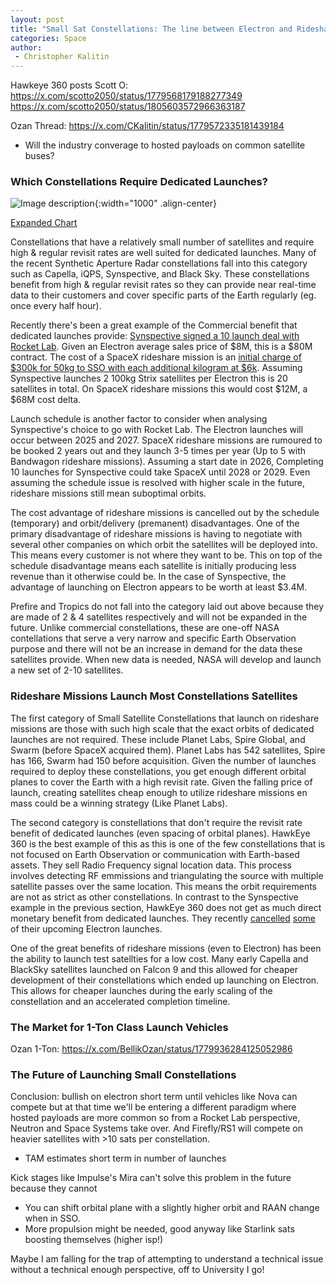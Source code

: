 ```yaml
---
layout: post
title: "Small Sat Constellations: The line between Electron and Rideshare"
categories: Space
author:
 - Christopher Kalitin
---
```

<head>
    <meta property="og:image" content="{{site.url}}/assets/images/small-sat-constellations/Chart.jpg">
</head>

Hawkeye 360 posts Scott O:
https://x.com/scotto2050/status/1779568179188277349
https://x.com/scotto2050/status/1805603572966363187

Ozan Thread:
https://x.com/CKalitin/status/1779572335181439184

* Will the industry converage to hosted payloads on common satellite buses?

### <b>Which Constellations Require Dedicated Launches?</b>

![Image description]({{site.url}}/assets/images/small-sat-constellations/Chart.jpg){:width="1000" .align-center}

<a href="{{site.url}}/assets/images/small-sat-constellations/Chart.jpg">Expanded Chart</a>

Constellations that have a relatively small number of satellites and require high & regular revisit rates are well suited for dedicated launches. Many of the recent Synthetic Aperture Radar constellations fall into this category such as Capella, iQPS, Synspective, and Black Sky. These constellations benefit from high & regular revisit rates so they can provide near real-time data to their customers and cover specific parts of the Earth regularly (eg. once every half hour). 

Recently there's been a great example of the Commercial benefit that dedicated launches provide: <a href="https://synspective.com/press-release/2024/launch-agreement-rocketlab/">Synspective signed a 10 launch deal with Rocket Lab</a>. Given an Electron average sales price of $8M, this is a $80M contract. The cost of a SpaceX rideshare mission is an <a href="https://www.spacex.com/rideshare/">initial charge of $300k for 50kg to SSO with each additional kilogram at $6k</a>. Assuming Synspective launches 2 100kg Strix satellites per Electron this is 20 satellites in total. On SpaceX rideshare missions this would cost $12M, a $68M cost delta. 

Launch schedule is another factor to consider when analysing Synspective's choice to go with Rocket Lab. The Electron launches will occur between 2025 and 2027. SpaceX rideshare missions are rumoured to be booked 2 years out and they launch 3-5 times per year (Up to 5 with Bandwagon rideshare missions). Assuming a start date in 2026, Completing 10 launches for Synspective could take SpaceX until 2028 or 2029. Even assuming the schedule issue is resolved with higher scale in the future, rideshare missions still mean suboptimal orbits.

The cost advantage of rideshare missions is cancelled out by the schedule (temporary) and orbit/delivery (premanent) disadvantages. One of the primary disadvantage of rideshare missions is having to negotiate with several other companies on which orbit the satellites will be deployed into. This means every customer is not where they want to be. This on top of the schedule disadvantage means each satellite is initially producing less revenue than it otherwise could be. In the case of Synspective, the advantage of launching on Electron appears to be worth at least $3.4M.

Prefire and Tropics do not fall into the category laid out above because they are made of 2 & 4 satellites respectively and will not be expanded in the future. Unlike commercial constellations, these are one-off NASA contellations that serve a very narrow and specific Earth Observation purpose and there will not be an increase in demand for the data these satellites provide. When new data is needed, NASA will develop and launch a new set of 2-10 satellites.

### <b>Rideshare Missions Launch Most Constellations Satellites</b>

The first category of Small Satellite Constellations that launch on rideshare missions are those with such high scale that the exact orbits of dedicated launches are not required. These include Planet Labs, Spire Global, and Swarm (before SpaceX acquired them). Planet Labs has 542 satellites, Spire has 166, Swarm had 150 before acquisition. Given the number of launches required to deploy these constellations, you get enough different orbital planes to cover the Earth with a high revisit rate. Given the falling price of launch, creating satellites cheap enough to utilize rideshare missions en mass could be a winning strategy (Like Planet Labs).

The second category is constellations that don't require the revisit rate benefit of dedicated launches (even spacing of orbital planes). HawkEye 360 is the best example of this as this is one of the few constellations that is not focused on Earth Observation or communication with Earth-based assets. They sell Radio Frequency signal location data. This process involves detecting RF emmissions and triangulating the source with multiple satellite passes over the same location. This means the orbit requirements are not as strict as other constellations. In contrast to the Synspective example in the previous section, HawkEye 360 does not get as much direct monetary benefit from dedicated launches. They recently <a href="https://x.com/scotto2050/status/1779568179188277349">cancelled</a> <a href="https://x.com/scotto2050/status/1805603572966363187">some</a> of their upcoming Electron launches.

One of the great benefits of rideshare missions (even to Electron) has been the ability to launch test satellties for a low cost. Many early Capella and BlackSky satellites launched on Falcon 9 and this allowed for cheaper development of their constellations which ended up launching on Electron. This allows for cheaper launches during the early scaling of the constellation and an accelerated completion timeline.

### <b>The Market for 1-Ton Class Launch Vehicles</b>

Ozan 1-Ton:
https://x.com/BellikOzan/status/1779936284125052986

### <b>The Future of Launching Small Constellations</b>

Conclusion: bullish on electron short term until vehicles like Nova can compete but at that time we'll be entering a different paradigm where hosted payloads are more common so from a Rocket Lab perspective, Neutron and Space Systems take over. And Firefly/RS1 will compete on heavier satellites with >10 sats per constellation.

* TAM estimates short term in number of launches

Kick stages like Impulse's Mira can't solve this problem in the future because they cannot 
* You can shift orbital plane with a slightly higher orbit and RAAN change when in SSO.
* More propulsion might be needed, good anyway like Starlink sats boosting themselves (higher isp!)

Maybe I am falling for the trap of attempting to understand a technical issue without a technical enough perspective, off to University I go!